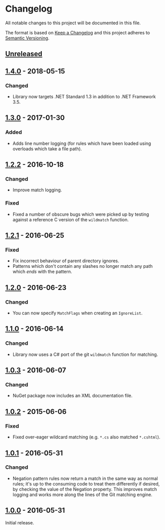 # Changelog
All notable changes to this project will be documented in this file.

The format is based on [Keep a Changelog](https://keepachangelog.com/en/1.0.0/) and this project adheres to [Semantic Versioning](https://semver.org/spec/v2.0.0.html).

## [Unreleased]

## [1.4.0] - 2018-05-15
### Changed
- Library now targets .NET Standard 1.3 in addition to .NET Framework 3.5.

## [1.3.0] - 2017-01-30
### Added
- Adds line number logging (for rules which have been loaded using overloads which take a file path).

## [1.2.2] - 2016-10-18
### Changed
- Improve match logging.

### Fixed
- Fixed a number of obscure bugs which were picked up by testing against a reference C version of the `wildmatch` function.

## [1.2.1] - 2016-06-25
### Fixed
- Fix incorrect behaviour of parent directory ignores.
- Patterns which don't contain any slashes no longer match any path which *ends* with the pattern.

## [1.2.0] - 2016-06-23
### Changed
- You can now specify `MatchFlags` when creating an `IgnoreList`.

## [1.1.0] - 2016-06-14
### Changed
- Library now uses a C# port of the git `wildmatch` function for matching.

## [1.0.3] - 2016-06-07
### Changed
- NuGet package now includes an XML documentation file.

## [1.0.2] - 2015-06-06
### Fixed
- Fixed over-eager wildcard matching (e.g. `*.cs` also matched `*.cshtml`).

## [1.0.1] - 2016-05-31
### Changed
- Negation pattern rules now return a match in the same way as normal rules; it's up to the consuming code to treat them differently if desired, by checking the value of the Negation property. This improves match logging and works more along the lines of the Git matching engine.

## [1.0.0] - 2016-05-31
Initial release.

[Unreleased]: https://github.com/markashleybell/MAB.DotIgnore/compare/v1.4.0...HEAD
[1.4.0]: https://github.com/markashleybell/MAB.DotIgnore/compare/v1.3.0...v1.4.0
[1.3.0]: https://github.com/markashleybell/MAB.DotIgnore/compare/v1.2.2...v1.3.0
[1.2.2]: https://github.com/markashleybell/MAB.DotIgnore/compare/v1.2.1...v1.2.2
[1.2.1]: https://github.com/markashleybell/MAB.DotIgnore/compare/v1.2.0...v1.2.1
[1.2.0]: https://github.com/markashleybell/MAB.DotIgnore/compare/v1.1.0...v1.2.0
[1.1.0]: https://github.com/markashleybell/MAB.DotIgnore/compare/v1.0.3...v1.1.0
[1.0.3]: https://github.com/markashleybell/MAB.DotIgnore/compare/v1.0.2...v1.0.3
[1.0.2]: https://github.com/markashleybell/MAB.DotIgnore/compare/v1.0.1...v1.0.2
[1.0.1]: https://github.com/markashleybell/MAB.DotIgnore/compare/v1.0.0...v1.0.1
[1.0.0]: https://github.com/markashleybell/MAB.DotIgnore/compare/66fd7dd0538d68998ba97df0d1ddf4589f7b0b43...v1.0.0

